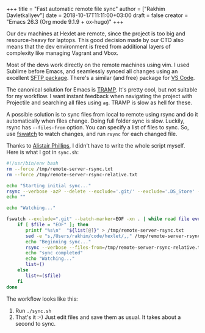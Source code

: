 +++
title = "Fast automatic remote file sync"
author = ["Rakhim Davletkaliyev"]
date = 2018-10-17T11:11:00+03:00
draft = false
creator = "Emacs 26.3 (Org mode 9.1.9 + ox-hugo)"
+++

Our dev machines at Hexlet are remote, since the project is too big and resource-heavy for laptops. This good decision made by our CTO also means that the dev environment is freed from additional layers of complexity like managing Vagrant and Vbox.

Most of the devs work directly on the remote machines using vim. I used Sublime before Emacs, and seamlessly synced all changes using an excellent [SFTP package](https://wbond.net/sublime%5Fpackages/sftp). There's a similar (and free) package for [VS Code](https://marketplace.visualstudio.com/items?itemName=liximomo.sftp).

The canonical solution for Emacs is [TRAMP](https://www.gnu.org/software/tramp/). It's pretty cool, but not suitable for my workflow. I want instant feedback when navigating the project with Projectile and searching all files using `ag`. TRAMP is slow as hell for these.

A possible solution is to sync files from local to remote using rsync and do it automatically when files change. Doing full folder sync is slow. Luckily, rsync has `--files-from` option. You can specify a list of files to sync. So, use [fswatch](https://github.com/emcrisostomo/fswatch) to watch changes, and run `rsync` for each changed file.

Thanks to [Alistair Phillips](https://www.alistairphillips.com/2018/09/05/file-sync-with-fswatch-and-rsync/), I didn't have to write the whole script myself. Here is what I got in `sync.sh`:

```bash
#!/usr/bin/env bash
rm --force /tmp/remote-server-rsync.txt
rm --force /tmp/remote-server-rsync-relative.txt

echo "Starting initial sync..."
rsync --verbose -azP --delete --exclude='.git/' --exclude='.DS_Store' --exclude='tmp/' . remote_user@XXX.XXX.XXX.XXX:/home/remote_user/hexlet
echo ""

echo "Watching..."

fswatch --exclude=".git" --batch-marker=EOF -xn . | while read file event; do
    if [ $file = "EOF" ]; then
       printf "%s\n"  "${list[@]}" > /tmp/remote-server-rsync.txt
       sed -e "s,/Users/rakhim/code/hexlet/,," /tmp/remote-server-rsync.txt > /tmp/remote-server-rsync-relative.txt
       echo "Beginning sync..."
       rsync --verbose --files-from=/tmp/remote-server-rsync-relative.txt . remote_user@XXX.XXX.XXX.XXX:/home/remote_user/hexlet
       echo "sync completed"
       echo "Watching..."
       list=()
    else
       list+=($file)
    fi
done
```

The workflow looks like this:

1.  Run `./sync.sh`
2.  That's it :-) Just edit files and save them as usual. It takes about a second to sync.
